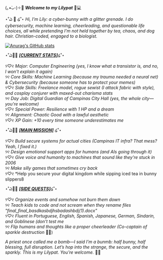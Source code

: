  (｡•̀ᴗ-)✧🌸 ***Welcome to my Lilypat*** 🐇💻
 

⋆˚ఎ 🌼 ໒˚⋆ *Hi, I’m Lily: a cyber-bunny with a glitter grenade. I do cybersecurity, machine learning, cheerleading, and questionable life choices, all while pretending I'm not held together by tea, chaos, and dog hair. Christian-coded, engaged to a biologist.*

[![Anurag's GitHub stats](https://github-readme-stats.vercel.app/api?username=lilyhaschen)](https://github.com/anuraghazra/github-readme-stats)


⋆˚ఎ🐰🌷 <ins>***[CURRENT STATS]***</ins>໒˚⋆

୨♡୧ *Major: Computer Engineering (yes, I know what a transistor is, and no, I won't explain it again)*  
୨୧ *Core Skills: Machine Learning (because my trauma needed a neural net) & Cybersecurity (because someone has to protect your memes)*  
୨♡୧ *Side Skills: Freelance model, rogue sewist (I attack fabric with style), and cosplay conjurer with maxed-out charisma stats*  
୨୧ *Day Job: Digital Guardian of Campinas City Hall (yes, the whole city—you're welcome)*  
୨♡୧ *Special Power: Resilience with 1 HP and a dream*  
୨୧ *Alignment: Chaotic Good with a lawful aesthetic*  
୨♡୧ *XP Gain: +10 every time someone underestimates me*  


⋆˚ఎ🐑🌷 <ins>***[MAIN MISSION]***</ins> ໒˚⋆

୨♡୧ *Build secure systems for actual cities (Campinas IT infra? That mess? Yeah, I fixed it.)*  
୨୧ *Design emotional support apps for humans (and AIs going through it)*  
୨♡୧ *Give voice and humanity to machines that sound like they're stuck in 2006*  
୨୧ *Make silly games that sometimes cry back*  
୨♡୧ *Help you secure your digital kingdom while sipping iced tea in bunny slippers8  


⋆˚ఎ🐸🌷 <ins>***[SIDE QUESTS]***</ins>໒˚⋆

୨♡୧ *Organize events and somehow not burn them down*  
୨୧ *Teach kids to code and not scream when they rename files "final_final_basdkasbdjhsbadashbdj(1).docx"*  
୨♡୧ *Fluent in Portuguese, English, Spanish, Japanese, German, Sindarin, and Goblinese (don’t test me*  
୨୧ *Flip humans and thoughts like a proper cheerleader (Co-captain of sparkle destruction* 🐰💥)  


*A priest once called me a bomb—I said I’m a *bunmb*: half bunny, half blessing, full disruption. Let’s hop into the strange, the secure, and the sparkly. This is my Lilypat. You’re welcome.* 🐰✨

